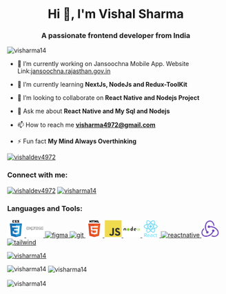 <h1 align="center">Hi 👋, I'm Vishal Sharma</h1>
<h3 align="center" text >A passionate frontend developer from India</h3>

<p align="left"> <img src="https://komarev.com/ghpvc/?username=visharma14&label=Profile%20views&color=0e75b6&style=flat" alt="visharma14" /> </p>

- 🔭 I’m currently working on Jansoochna Mobile App. Website Link:[jansoochna.rajasthan.gov.in](https://jansoochna.rajasthan.gov.in/)

- 🌱 I’m currently learning **NextJs, NodeJs and Redux-ToolKit**

- 👯 I’m looking to collaborate on **React Native and Nodejs Project**

- 💬 Ask me about **React Native and My Sql and Nodejs**

- 📫 How to reach me **visharma4972@gmail.com**

- ⚡ Fun fact **My Mind Always Overthinking**

<p align="left"> <a href="https://twitter.com/vishaldev4972" target="blank"><img src="https://img.shields.io/twitter/follow/vishaldev4972?logo=twitter&style=for-the-badge" alt="vishaldev4972" /></a> </p>

<h3 align="left">Connect with me:</h3>
<p align="left">
<a href="https://twitter.com/vishaldev4972" target="blank"><img align="center" src="https://raw.githubusercontent.com/rahuldkjain/github-profile-readme-generator/master/src/images/icons/Social/twitter.svg" alt="vishaldev4972" height="30" width="40" /></a>
<a href="https://linkedin.com/in/visharma14" target="blank"><img align="center" src="https://raw.githubusercontent.com/rahuldkjain/github-profile-readme-generator/master/src/images/icons/Social/linked-in-alt.svg" alt="visharma14" height="30" width="40" /></a>
</p>

<h3 align="left">Languages and Tools:</h3>
<p align="left"> <a href="https://www.w3schools.com/css/" target="_blank" rel="noreferrer"> <img src="https://raw.githubusercontent.com/devicons/devicon/master/icons/css3/css3-original-wordmark.svg" alt="css3" width="40" height="40"/> </a> <a href="https://expressjs.com" target="_blank" rel="noreferrer"> <img src="https://raw.githubusercontent.com/devicons/devicon/master/icons/express/express-original-wordmark.svg" alt="express" width="40" height="40"/> </a> <a href="https://www.figma.com/" target="_blank" rel="noreferrer"> <img src="https://www.vectorlogo.zone/logos/figma/figma-icon.svg" alt="figma" width="40" height="40"/> </a> <a href="https://git-scm.com/" target="_blank" rel="noreferrer"> <img src="https://www.vectorlogo.zone/logos/git-scm/git-scm-icon.svg" alt="git" width="40" height="40"/> </a> <a href="https://www.w3.org/html/" target="_blank" rel="noreferrer"> <img src="https://raw.githubusercontent.com/devicons/devicon/master/icons/html5/html5-original-wordmark.svg" alt="html5" width="40" height="40"/> </a> <a href="https://developer.mozilla.org/en-US/docs/Web/JavaScript" target="_blank" rel="noreferrer"> <img src="https://raw.githubusercontent.com/devicons/devicon/master/icons/javascript/javascript-original.svg" alt="javascript" width="40" height="40"/> </a> <a href="https://nodejs.org" target="_blank" rel="noreferrer"> <img src="https://raw.githubusercontent.com/devicons/devicon/master/icons/nodejs/nodejs-original-wordmark.svg" alt="nodejs" width="40" height="40"/> </a> <a href="https://reactjs.org/" target="_blank" rel="noreferrer"> <img src="https://raw.githubusercontent.com/devicons/devicon/master/icons/react/react-original-wordmark.svg" alt="react" width="40" height="40"/> </a> <a href="https://reactnative.dev/" target="_blank" rel="noreferrer"> <img src="https://reactnative.dev/img/header_logo.svg" alt="reactnative" width="40" height="40"/> </a> <a href="https://redux.js.org" target="_blank" rel="noreferrer"> <img src="https://raw.githubusercontent.com/devicons/devicon/master/icons/redux/redux-original.svg" alt="redux" width="40" height="40"/> </a> <a href="https://tailwindcss.com/" target="_blank" rel="noreferrer"> <img src="https://www.vectorlogo.zone/logos/tailwindcss/tailwindcss-icon.svg" alt="tailwind" width="40" height="40"/> </a> </p>

<p align="left"> <a href="https://github.com/ryo-ma/github-profile-trophy"><img src="https://github-profile-trophy.vercel.app/?username=visharma14" alt="visharma14" /></a> </p>

<p><img align="left" src="https://github-readme-stats.vercel.app/api/top-langs?username=visharma14&show_icons=true&locale=en&layout=compact" alt="visharma14" /></p>

<p>&nbsp;<img align="center" src="https://github-readme-stats.vercel.app/api?username=visharma14&show_icons=true&locale=en" alt="visharma14" /></p>

<p><img align="center" src="https://github-readme-streak-stats.herokuapp.com/?user=visharma14&" alt="visharma14" /></p>

